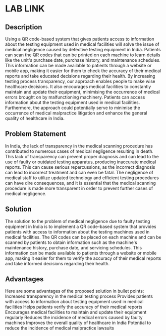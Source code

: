 # LAB LINK

## Description
Using a QR code-based system that gives patients access to information about the testing equipment used in medical facilities will solve the issue of medical negligence caused by defective testing equipment in India. 
Patients can scan the QR codes that can be printed on each machine to learn details like the unit's purchase date, purchase history, and maintenance schedules.
This information can be made available to patients through a website or mobile app, making it easier for them to check the accuracy of their medical reports and take educated decisions regarding their health.
By increasing testing process transparency, our approach enables people to make wise healthcare decisions.
It also encourages medical facilities to constantly maintain and update their equipment, minimising the occurrence of medical errors brought on by malfunctioning machinery. 
Patients can access information about the testing equipment used in medical facilities. 
Furthermore, the approach could potentially serve to minimise the occurrence of medical malpractice litigation and enhance the general quality of healthcare in India.

## Problem Statement
In India, the lack of transparency in the medical scanning procedure has contributed to numerous cases of medical negligence resulting in death. This lack of transparency can prevent proper diagnosis and can lead to the use of faulty or outdated testing apparatus, producing inaccurate medical reports. This can cause serious repercussions, as the incorrect diagnosis can lead to incorrect treatment and can even be fatal. The negligence of medical staff to utilize updated technology and efficient testing procedures can have dire consequences, and it is essential that the medical scanning procedure is made more transparent in order to prevent further cases of medical negligence.

## Solution
The solution to the problem of medical negligence due to faulty testing equipment in India is to implement a QR code-based system that provides patients with access to information about the testing machines used in medical facilities. 
The QR codes can be placed on each machine and can be scanned by patients to obtain information such as the machine's maintenance history, purchase date, and servicing schedules. 
This information can be made available to patients through a website or mobile app, making it easier for them to verify the accuracy of their medical reports and take informed decisions regarding their health.

## Advantages
Here are some advantages of the proposed solution in bullet points:
Increased transparency in the medical testing process
Provides patients with access to information about testing equipment used in medical facilities
Helps patients verify the accuracy of their medical reports
Encourages medical facilities to maintain and update their equipment regularly
Reduces the incidence of medical errors caused by faulty machines
Improves the overall quality of healthcare in India
Potential to reduce the incidence of medical malpractice lawsuits



